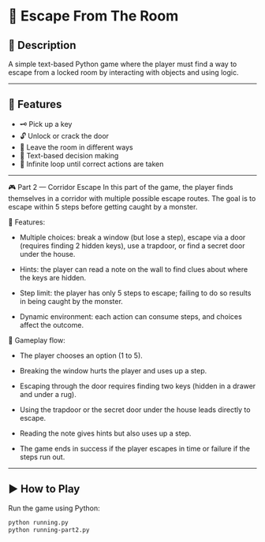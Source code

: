 # 🚪 Escape From The Room

## 🧩 Description

A simple text-based Python game where the player must find a way to escape from a locked room by interacting with objects and using logic.

---

## 🎯 Features

- 🗝️ Pick up a key
- 🔓 Unlock or crack the door
- 🏃 Leave the room in different ways
- 🧠 Text-based decision making
- 🔁 Infinite loop until correct actions are taken

---

🎮 Part 2 — Corridor Escape
In this part of the game, the player finds themselves in a corridor with multiple possible escape routes. The goal is to escape within 5 steps before getting caught by a monster.

🔑 Features:
- Multiple choices: break a window (but lose a step), escape via a door (requires finding 2 hidden keys), use a trapdoor, or find a secret door under the house.

- Hints: the player can read a note on the wall to find clues about where the keys are hidden.

- Step limit: the player has only 5 steps to escape; failing to do so results in being caught by the monster.

- Dynamic environment: each action can consume steps, and choices affect the outcome.

📌 Gameplay flow:
- The player chooses an option (1 to 5).

- Breaking the window hurts the player and uses up a step.

- Escaping through the door requires finding two keys (hidden in a drawer and under a rug).

- Using the trapdoor or the secret door under the house leads directly to escape.

- Reading the note gives hints but also uses up a step.

- The game ends in success if the player escapes in time or failure if the steps run out.

---

## ▶️ How to Play

Run the game using Python:

```bash
python running.py
python running-part2.py
